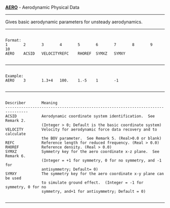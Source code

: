 __**[AERO](https://help.hexagonmi.com/bundle/MSC_Nastran_2022.4/page/Nastran_Combined_Book/qrg/bulkab/TOC.AERO.xhtml)**__   -   Aerodynamic Physical Data

--------------------------------------------------------------------------------
Gives basic aerodynamic parameters for unsteady aerodynamics.

--------------------------------------------------------------------------------
```text

Format:
1       2       3       4       5       6       7       8       9       10      
AERO    ACSID   VELOCITYREFC    RHOREF  SYMXZ   SYMXY   


```

--------------------------------------------------------------------------------
```text

Example:
AERO    3       1.3+4   100.    1.-5    1       -1      


```

--------------------------------------------------------------------------------
```text

Describer       Meaning         
--------------------------------------------------------------------------------
ACSID           Aerodynamic coordinate system identification.  See Remark 2.
                (Integer > 0; Default is the basic coordinate system)
VELOCITY        Velocity for aerodynamic force data recovery and to calculate
                the BOV parameter.  See Remark 5. (Real>0.0 or blank)
REFC            Reference length for reduced frequency. (Real > 0.0)
RHOREF          Reference density. (Real > 0.0)
SYMXZ           Symmetry key for the aero coordinate x-z plane.  See Remark 6.
                (Integer = +1 for symmetry, 0 for no symmetry, and -1 for
                antisymmetry; Default= 0)
SYMXY           The symmetry key for the aero coordinate x-y plane can be used
                to simulate ground effect.  (Integer = -1 for symmetry, 0 for no
                symmetry, and+1 for antisymmetry; Default = 0)


```

--------------------------------------------------------------------------------
